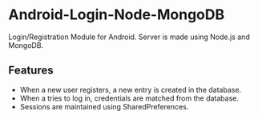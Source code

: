 # Android-Login-Node-MongoDB
Login/Registration Module for Android. Server is made using Node.js and MongoDB.

## Features 
- When a new user registers, a new entry is created in the database.
- When a tries to log in, credentials are matched from the database.
- Sessions are maintained using SharedPreferences.
